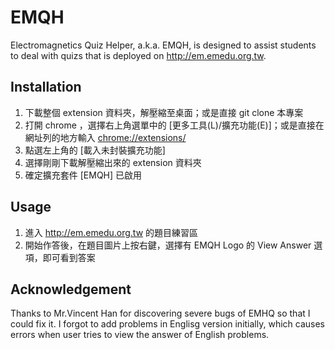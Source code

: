 # EMQH
Electromagnetics Quiz Helper,  a.k.a. EMQH, is designed to assist students to deal with quizs that is deployed on <http://em.emedu.org.tw>.

## Installation
1. 下載整個 extension 資料夾，解壓縮至桌面；或是直接 git clone 本專案
2. 打開 chrome ，選擇右上角選單中的 [更多工具(L)/擴充功能(E)]；或是直接在網址列的地方輸入 <chrome://extensions/>
3. 點選左上角的 [載入未封裝擴充功能]
4. 選擇剛剛下載解壓縮出來的 extension 資料夾
5. 確定擴充套件 [EMQH] 已啟用

## Usage
1. 進入 <http://em.emedu.org.tw> 的題目練習區
2. 開始作答後，在題目圖片上按右鍵，選擇有 EMQH Logo 的 View Answer 選項，即可看到答案

## Acknowledgement
Thanks to Mr.Vincent Han for discovering severe bugs of EMHQ so that I could fix it. I forgot to add problems in Englisg version initially, which causes errors when user tries to view the answer of English problems.
